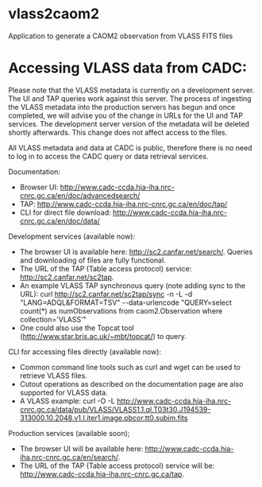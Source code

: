 # vlass2caom2
Application to generate a CAOM2 observation from VLASS FITS files

# Accessing VLASS data from CADC:

Please note that the VLASS metadata is currently on a development server. The UI and TAP queries work against this server. The process of ingesting the VLASS metadata into the production servers has begun and once completed, we will advise you of the change in URLs for the UI and TAP services. The development server version of the metadata will be deleted shortly afterwards. This change does not affect access to the files.

All VLASS metadata and data at CADC is public, therefore there is no need to log in to access the CADC query or data retrieval services.

Documentation:
  - Browser UI: http://www.cadc-ccda.hia-iha.nrc-cnrc.gc.ca/en/doc/advancedsearch/
  - TAP: http://www.cadc-ccda.hia-iha.nrc-cnrc.gc.ca/en/doc/tap/
  - CLI for direct file download: http://www.cadc-ccda.hia-iha.nrc-cnrc.gc.ca/en/doc/data/

Development services (available now):
  - The browser UI is available here: http://sc2.canfar.net/search/. Queries and downloading of files are fully functional.
  - The URL of the TAP (Table access protocol) service: http://sc2.canfar.net/sc2tap.
  - An example VLASS TAP synchronous query (note adding sync to the URL): curl http://sc2.canfar.net/sc2tap/sync -n -L -d "LANG=ADQL&FORMAT=TSV" --data-urlencode "QUERY=select count(*) as numObservations from caom2.Observation where collection='VLASS'"
  - One could also use the Topcat tool (http://www.star.bris.ac.uk/~mbt/topcat/) to query.

CLI for accessing files directly (available now):
  - Common command line tools such as curl and wget can be used to retrieve VLASS files.
  - Cutout operations as described on the documentation page are also supported for VLASS data.
  - A VLASS example: curl -O -L http://www.cadc-ccda.hia-iha.nrc-cnrc.gc.ca/data/pub/VLASS/VLASS1.1.ql.T03t30.J194539-313000.10.2048.v1.I.iter1.image.pbcor.tt0.subim.fits

Production services (available soon);
  - The browser UI will be available here: http://www.cadc-ccda.hia-iha.nrc-cnrc.gc.ca/en/search/.
  - The URL of the TAP (Table access protocol) service will be: http://www.cadc-ccda.hia-iha.nrc-cnrc.gc.ca/tap.
